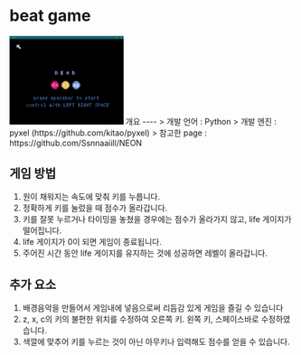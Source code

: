 # beat game
<img src="https://github.com/20-1-SKKU-OSS/2020-1-OSS-1/blob/master/pyxel/examples/beat%20game/beat%20game.PNG" width="40%">
개요
----
> 개발 언어 : Python  
> 개발 엔진 : pyxel (https://github.com/kitao/pyxel)  
> 참고한 page : https://github.com/Ssnnaaiill/NEON 

게임 방법
---------
1. 원이 채워지는 속도에 맞춰 키를 누릅니다.  
2. 정확하게 키를 눌렀을 때 점수가 올라갑니다.  
3. 키를 잘못 누르거나 타이밍을 놓쳤을 경우에는 점수가 올라가지 않고, life 게이지가 떨어집니다.  
4. life 게이지가 0이 되면 게임이 종료됩니다.  
5. 주어진 시간 동안 life 게이지를 유지하는 것에 성공하면 레벨이 올라갑니다. 

추가 요소
---------
1. 배경음악을 만들어서 게임내에 넣음으로써 리듬감 있게 게임을 즐길 수 있습니다
2. z, x, c의 키의 불편한 위치를 수정하여 오른쪽 키. 왼쪽 키, 스페이스바로 수정하였습니다.
3. 색깔에 맞추어 키를 누르는 것이 아닌 아무키나 입력해도 점수를 얻을 수 있습니다.
